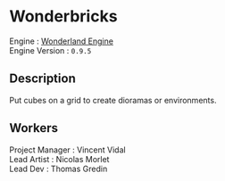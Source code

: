 # Wonderbricks

Engine : [Wonderland Engine](https://wonderlandengine.com/) \
Engine Version : `0.9.5`

## Description

Put cubes on a grid to create dioramas or environments.

## Workers

Project Manager : Vincent Vidal \
Lead Artist : Nicolas Morlet \
Lead Dev : Thomas Gredin